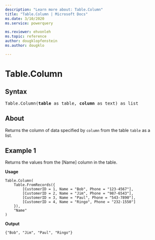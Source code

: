 ```yaml
---
description: "Learn more about: Table.Column"
title: "Table.Column | Microsoft Docs"
ms.date: 3/10/2020
ms.service: powerquery

ms.reviewer: ehvonleh
ms.topic: reference
author: dougklopfenstein
ms.author: dougklo

---
```

# Table.Column

## Syntax

<pre>
Table.Column(<b>table</b> as table, <b>column</b> as text) as list
</pre>
  
## About

Returns the column of data specified by `column` from the table `table` as a list.

## Example 1

Returns the values from the [Name] column in the table.

**Usage**

```powerquery-m
Table.Column(
    Table.FromRecords({
        [CustomerID = 1, Name = "Bob", Phone = "123-4567"],
        [CustomerID = 2, Name = "Jim", Phone = "987-6543"],
        [CustomerID = 3, Name = "Paul", Phone = "543-7890"],
        [CustomerID = 4, Name = "Ringo", Phone = "232-1550"]
    }),
    "Name"
)
```

**Output**

`{"Bob", "Jim", "Paul", "Ringo"}`
